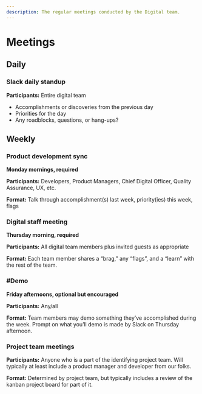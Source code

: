 ```yaml
---
description: The regular meetings conducted by the Digital team.
---
```


# Meetings

## Daily

### Slack daily standup

**Participants:** Entire digital team

* Accomplishments or discoveries from the previous day
* Priorities for the day
* Any roadblocks, questions, or hang-ups?

## Weekly

### Product development sync

**Monday mornings, required** 

**Participants:** Developers, Product Managers, Chief Digital Officer, Quality Assurance, UX, etc.

**Format:** Talk through accomplishment\(s\) last week, priority\(ies\) this week, flags

### Digital staff meeting

**Thursday morning, required**

**Participants:** All digital team members plus invited guests as appropriate

**Format:** Each team member shares a “brag,” any “flags”, and a “learn” with the rest of the team.

### \#Demo

**Friday afternoons, optional but encouraged**

**Participants:** Any/all

**Format:** Team members may demo something they’ve accomplished during the week. Prompt on what you’ll demo is made by Slack on Thursday afternoon.

### Project team meetings

**Participants:** Anyone who is a part of the identifying project team. Will typically at least include a product manager and developer from our folks.

**Format:** Determined by project team, but typically includes a review of the kanban project board for part of it.

